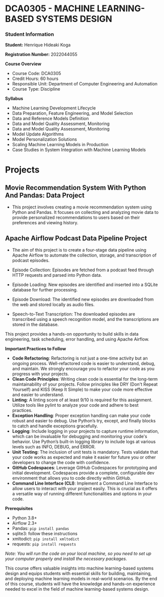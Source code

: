 # DCA0305 - MACHINE LEARNING-BASED SYSTEMS DESIGN

### Student Information

**Student:** Henrique Hideaki Koga

**Registration Number:** 2022044055

**Course Overview**
- Course Code: DCA0305
- Credit Hours: 60 hours
- Responsible Unit: Department of Computer Engineering and Automation
- Course Type: Discipline

**Syllabus**
- Machine Learning Development Lifecycle
- Data Preparation, Feature Engineering, and Model Selection
- Data and Reference Models Definition
- Data and Model Quality Assessment, Monitoring
- Data and Model Quality Assessment, Monitoring
- Model Update Algorithms
- Model Personalization Solutions
- Scaling Machine Learning Models in Production
- Case Studies in System Integration with Machine Learning Models

# Projects
## Movie Recommendation System With Python And Pandas: Data Project
  - This project involves creating a movie recommendation system using Python and Pandas. It focuses on collecting and analyzing movie data to provide personalized recommendations to users based on their preferences and viewing history.

## Apache Airflow Podcast Data Pipeline Project

- The aim of this project is to create a four-stage data pipeline using Apache Airflow to automate the collection, storage, and transcription of podcast episodes.

- Episode Collection: Episodes are fetched from a podcast feed through HTTP requests and parsed into Python data.

- Episode Loading: New episodes are identified and inserted into a SQLite database for further processing.

- Episode Download: The identified new episodes are downloaded from the web and stored locally as audio files.

- Speech-to-Text Transcription: The downloaded episodes are transcribed using a speech recognition model, and the transcriptions are stored in the database.

This project provides a hands-on opportunity to build skills in data engineering, task scheduling, error handling, and using Apache Airflow.

**Important Practices to Follow**
- **Code Refactoring**: Refactoring is not just a one-time activity but an ongoing process. Well-refactored code is easier to understand, debug, and maintain. We strongly encourage you to refactor your code as you progress with your projects.
- **Clean Code Principles**: Writing clean code is essential for the long-term maintainability of your projects. Follow principles like DRY (Don't Repeat Yourself) and KISS (Keep It Simple) to make your code more effective and easier to understand.
- **Linting**: A linting score of at least 9/10 is required for this assignment. Utilize tools like pylint to analyze your code and adhere to best practices.
- **Exception Handling**: Proper exception handling can make your code robust and easier to debug. Use Python’s try, except, and finally blocks to catch and handle exceptions gracefully.
- **Logging**: Include logging in your projects to capture runtime information, which can be invaluable for debugging and monitoring your code's behavior. Use Python’s built-in logging library to include logs at various levels such as INFO, DEBUG, and ERROR.
- **Unit Testing**: The inclusion of unit tests is mandatory. Tests validate that your code works as expected and make it easier for future you or other developers to change the code with confidence.
- **GitHub Codespaces**: Leverage GitHub Codespaces for prototyping and initial development. Codespaces provide a complete, configurable dev environment that allows you to code directly within GitHub.
- **Command Line Interface (CLI)**: Implement a Command Line Interface to allow users to interact with your project easily. This is crucial as it offers a versatile way of running different functionalities and options in your code.

**Prerequisites**
- Python 3.8+
- Airflow 2.3+
- Pandas: `pip install pandas`
- sqlite3: follow these instructions
- xmltodict: `pip install xmltodict`
- requests: `pip install requests`

*Note: You will run the code on your local machine, so you need to set up your computer properly and install the necessary packages.*

This course offers valuable insights into machine learning-based systems design and equips students with essential skills for building, maintaining, and deploying machine learning models in real-world scenarios. By the end of this course, students will have the knowledge and hands-on experience needed to excel in the field of machine learning-based systems design.
